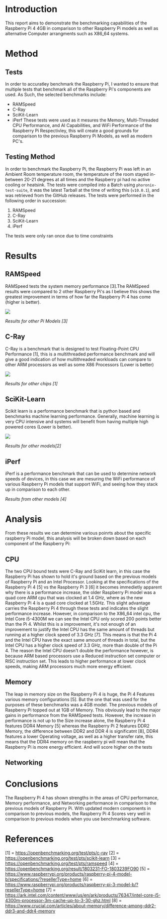 # Introduction
This report aims to demonstrate the benchmarking capabilities of the Raspberry Pi 4 4GB in comparison to other Raspberry Pi models as well as alternative Computer arrangments such as X86_64 systems.

# Method
## Tests
In order to accuratley benchmark the Raspberry Pi, I wanted to ensure that multiple tests that benchmark all of the Raspberry Pi's components are used. As Such, the selected benchmarks include:
 - RAMSpeed
 - C-Ray
 - SciKit-Learn
 - iPerf
These tests were used as it mesures the Memory, Multi-Threaded CPU Performance, and AI Capabilities, and WiFi Performance of the Raspberry Pi Respectivley, this will create a good grounds for comparison to the previous Raspberry Pi Models, as well as modern PC's.

## Testing Method
In order to benchmark the Raspberry Pi, the Raspberry Pi was left in an Ambient Room temperature room, the temperature of the room stayed in-between 20-21 degrees at all times and the Raspberry pi had no active cooling or heatsink. The tests were compiled into a Batch using `phoronix-test-suite`, it was the latest Tarball at the time of writing this (`v10.0.1`), and was retrieved from the GitHub releases. The tests were performed in the following order in succession:
 1. RAMSpeed
 2. C-Ray
 3. SciKit-Learn
 4. iPerf

The tests were only ran once due to time constraints
# Results
## RAMSpeed
RAMSpeed tests the system memory performance [3].The RAMSpeed results were compared to 2 other Raspberry Pi's as I believe this shows the greatest improvement in terms of how far the Raspberry Pi 4 has come (higher is better).

![](./media/ramspeed.png)

*Results for other Pi Models [3]*

## C-Ray
C-Ray is a benchmark that is designed to test Floating-Point CPU Performance [1], this is a multithreaded performance benchmark and will give a good indication of how multithreaded workloads can compare to other ARM processors as well as some X86 Processors (Lower is better)

![](./media/c-ray.png)

*Results for other chips [1]*

## SciKit-Learn
Scikit learn is a performance benchmark that is python based and benchmarks machine learning performance. Generally, machine learning is very CPU intensive and systems will benefit from having multiple high powered cores (Lower is better).

![](./media/scikit-learn.png)

*Results for other models[2]*

## iPerf
iPerf is a performance benchmark that can be used to determine network speeds of devices, in this case we are mesuring the WiFi performance of various Raspberry Pi models that support WiFi, and seeing how they stack up in comparison to each other.



*Results from other models [4]*

# Analysis
From these results we can determine various poinrts about the specific raspberry Pi model, this analysis will be broken down based on each component of the Raspberry Pi:
## CPU
The two CPU bound tests were C-Ray and SciKit learn, in this case the Raspberry Pi has shown to hold it's ground based on the previous models of Raspberry Pi and an Intel Processor. Looking at the specifications of the Raspberry Pi 4 [5] vs the Raspberry Pi 3 [6] it becomes immedietly apparent why there is a performance increase, the older Raspberry Pi model was a quad core ARM cpu that was clocked at 1.4 GHz, where as the new Raspberry Pi 4 is a quad core clocked at 1.5GHz. This slight advantage carries the Raspberry Pi 4 through these tests and indicates the slight performance increase. However, in comparison to the X86_64 intel cpu, the Intel Core i5-4300M we can see the Intel CPU only scored 200 points better than the Pi 4. Whilst this is a improvement, it's not enough of an improvement to justify the Intel CPU has the same amount of threads but running at a higher clock speed of 3.3 GHz [7]. This means is that the Pi 4 and the Intel CPU have the exact same amount of threads in total, but the Intel CPU has a higher clock speed of 3.3 GHz, more than double of the Pi 4. The reason the Intel CPU doesn't double the performance however, is because ARM based processors use a Reduced instruction set computer or RISC instruction set. This leads to higher performance at lower clock speeds, making ARM processors much more energy efficient.

## Memory
The leap in memory size on the Raspberry Pi 4 is huge, the Pi 4 Features various memory configurations [5]. But the one that was used for the purposes of these benchmarks was a 4GB model. The previous models of Raspberry Pi topped out at 1GB of Memory. This obviously lead to the major gains in performance from the RAMSpeed tests. However, the increase in performance is not up to the Size increase alone, the Raspberry Pi 4 features DDR4 Memory [5] whereas the Raspberry Pi 2 features DDR2 Memory, the difference between DDR2 and DDR 4 is significatnt [8], DDR4 features a lower Operating voltage, as well as a higher transfer rate, this means that the DDR4 memory on the raspberry pi will mean that the Raspberry Pi is more energy efficient. And will score higher on the tests
## Networking


# Conclusions
The Raspberry Pi 4 has shown strengths in the areas of CPU performance, Memory performance, and Networking performance in comparison to the previous models of Raspberry Pi. With updated modern components in comparison to previous models, the Raspberry Pi 4 Scores very well in comparison to previous models when you use benchmarking software.

# References

[1] = https://openbenchmarking.org/test/pts/c-ray
[2] = https://openbenchmarking.org/test/pts/scikit-learn
[3] = https://openbenchmarking.org/test/pts/ramspeed
[4] = https://openbenchmarking.org/result/1803231-FO-1803239FO90
[5] = https://www.raspberrypi.org/products/raspberry-pi-4-model-b/specifications/?resellerType=home
[6] = https://www.raspberrypi.org/products/raspberry-pi-3-model-b/?resellerType=home
[7] = https://ark.intel.com/content/www/us/en/ark/products/76347/intel-core-i5-4300m-processor-3m-cache-up-to-3-30-ghz.html
[8] = https://www.crucial.com/articles/about-memory/difference-among-ddr2-ddr3-and-ddr4-memory